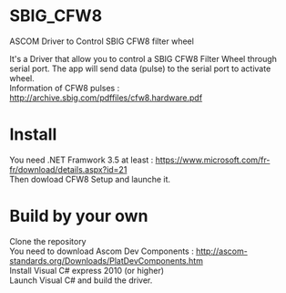 # SBIG_CFW8
ASCOM Driver to Control SBIG CFW8 filter wheel

It's a Driver that allow you to control a SBIG CFW8 Filter Wheel through serial port. The app will send data (pulse) to the serial port to activate wheel.<br/>
Information of CFW8 pulses : http://archive.sbig.com/pdffiles/cfw8.hardware.pdf

# Install
You need .NET Framwork 3.5 at least : https://www.microsoft.com/fr-fr/download/details.aspx?id=21<br/>
Then dowload CFW8 Setup and launche it.

# Build by your own
Clone the repository<br/>
You need to download Ascom Dev Components : http://ascom-standards.org/Downloads/PlatDevComponents.htm<br/>
Install Visual C# express 2010 (or higher)<br/>
Launch Visual C# and build the driver.

